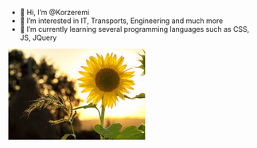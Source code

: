 - 👋 Hi, I’m @Korzeremi
- 👀 I’m interested in IT, Transports, Engineering and much more
- 🌱 I’m currently learning several programming languages such as CSS, JS, JQuery

![alt text](https://github.com/Korzeremi/Korzeremi/blob/main/index.jpeg)
